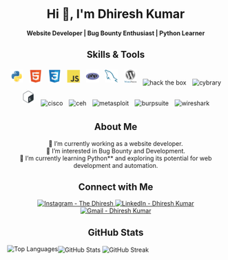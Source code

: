 <h1 align="center">Hi 👋, I'm Dhiresh Kumar</h1>

<p align="center">
  <strong>Website Developer | Bug Bounty Enthusiast | Python Learner</strong>
</p>

<!-- Skills and Tools Section -->
<h2 align="center">Skills & Tools</h2>
<p align="center">
  <img src="https://raw.githubusercontent.com/devicons/devicon/master/icons/python/python-original.svg" alt="python" width="30" height="30" style="margin: 5px;"/>
  <img src="https://raw.githubusercontent.com/devicons/devicon/master/icons/html5/html5-original.svg" alt="html5" width="30" height="30" style="margin: 5px;"/>
  <img src="https://raw.githubusercontent.com/devicons/devicon/master/icons/css3/css3-original.svg" alt="css3" width="30" height="30" style="margin: 5px;"/>
  <img src="https://raw.githubusercontent.com/devicons/devicon/master/icons/javascript/javascript-original.svg" alt="javascript" width="30" height="30" style="margin: 5px;"/>
  <img src="https://raw.githubusercontent.com/devicons/devicon/master/icons/php/php-original.svg" alt="php" width="30" height="30" style="margin: 5px;"/>
  <img src="https://raw.githubusercontent.com/devicons/devicon/master/icons/mysql/mysql-original.svg" alt="mysql" width="30" height="30" style="margin: 5px;"/>
  <img src="https://raw.githubusercontent.com/devicons/devicon/master/icons/wordpress/wordpress-original.svg" alt="wordpress" width="30" height="30" style="margin: 5px;"/>
  <img src="https://avatars.githubusercontent.com/u/31746234?s=280&v=4" alt="hack the box" width="30" height="30" style="margin: 5px;"/>
  <img src="https://avatars.githubusercontent.com/u/13155350?s=280&v=4" alt="cybrary" width="30" height="30" style="margin: 5px;"/> 
  <img src="https://raw.githubusercontent.com/devicons/devicon/master/icons/bash/bash-original.svg" alt="bash" width="30" height="30" style="margin: 5px;"/>
  <img src="https://static-00.iconduck.com/assets.00/cisco-icon-2048x2048-yvjuekbj.png" alt="cisco" width="30" height="30" style="margin: 5px;"/>
  <img src="https://m.eyeofriyadh.com/training/course_images/2019/03/213894c8472d9.png" alt="ceh" width="30" height="30" style="margin: 5px;"/>
  <img src="https://w7.pngwing.com/pngs/122/777/png-transparent-metasploit-project-penetration-test-security-hacker-computer-security-shellcode-ruby-blue-angle-logo.png" alt="metasploit" height="30" style="margin: 5px;"/>
  <img src="https://miro.medium.com/v2/resize:fit:710/0*FvyoEolATs1TVCy9.png" alt="burpsuite" width="30" height="30" style="margin: 5px;"/>
  <img src="https://encrypted-tbn0.gstatic.com/images?q=tbn:ANd9GcQfzgAZpUPWyK4rOq_8VbyoLfSQ5FHTry9kmk6sOlTrzebC8RIOu9hdxgUaMmv3a3OqkQ8" alt="wireshark" height="30" style="margin: 5px;"/>
</p>

<!-- About Me Section -->
<h2 align="center">About Me</h2>
<p align="center">
  👋 I’m currently working as a website developer.<br>
  👀 I’m interested in Bug Bounty and Development.<br>
  🌱 I’m currently learning Python** and exploring its potential for web development and automation.
</p>

<!-- Contact Section -->
<h2 align="center">Connect with Me</h2>
<p align="center">
  <a href="https://www.instagram.com/thedhiresh/" target="_blank" rel="noopener noreferrer">
    <img src="https://raw.githubusercontent.com/rahuldkjain/github-profile-readme-generator/master/src/images/icons/Social/instagram.svg" alt="Instagram - The Dhiresh" height="30" width="40" />
  </a>
  <a href="https://www.linkedin.com/in/dhiresh-kumar-b42b26308/" target="_blank" rel="noopener noreferrer">
    <img src="https://upload.wikimedia.org/wikipedia/commons/c/ca/LinkedIn_logo_initials.png" alt="LinkedIn - Dhiresh Kumar" height="30" width="30" />
  </a>
  <a href="mailto:kushwahadhiresh1@gmail.com" target="_blank" rel="noopener noreferrer">
    <img src="https://static-00.iconduck.com/assets.00/gmail-icon-1024x1024-09wrt8am.png" alt="Gmail - Dhiresh Kumar" height="30" width="30" />
  </a>
</p>

<!-- GitHub Stats Section -->
<h2 align="center">GitHub Stats</h2>
 <img align="left" src="https://github-readme-stats.vercel.app/api/top-langs?username=thedhiresh&show_icons=true&locale=en&layout=compact" alt="Top Languages" />
  <img align="center" src="https://github-readme-stats.vercel.app/api?username=thedhiresh&show_icons=true&locale=en" alt="GitHub Stats" />
  <img align="center" src="https://github-readme-streak-stats.herokuapp.com/?user=thedhiresh&" alt="GitHub Streak" />
